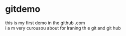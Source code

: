 # gitdemo
this is my first demo in the    github .com <br> i a m  very curousou about for lraning th e git and git hub
